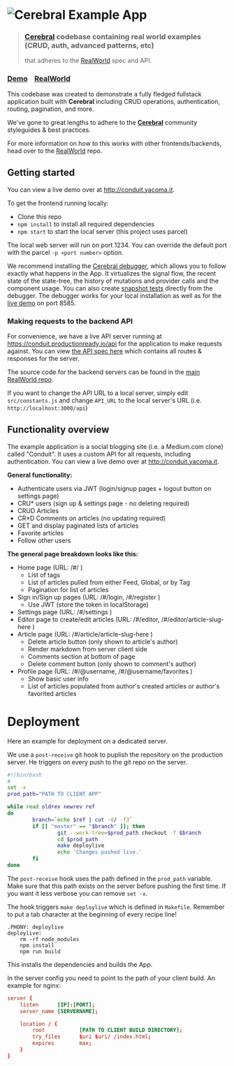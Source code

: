 # ![Cerebral Example App](project-logo.png)

> ### [Cerebral](https://cerebraljs.com) codebase containing real world examples (CRUD, auth, advanced patterns, etc)
>
> that adheres to the [RealWorld](https://github.com/gothinkster/realworld) spec and API.

### [Demo](http://conduit.yacoma.it)&nbsp;&nbsp;&nbsp;&nbsp;[RealWorld](https://github.com/gothinkster/realworld)

This codebase was created to demonstrate a fully fledged fullstack application built with **Cerebral**
including CRUD operations, authentication, routing, pagination, and more.

We've gone to great lengths to adhere to the [**Cerebral**](https://cerebraljs.com) community styleguides & best practices.

For more information on how to this works with other frontends/backends, head over to the
[RealWorld](https://github.com/gothinkster/realworld) repo.

## Getting started

You can view a live demo over at http://conduit.yacoma.it.

To get the frontend running locally:

- Clone this repo
- `npm install` to install all required dependencies
- `npm start` to start the local server (this project uses parcel)

The local web server will run on port 1234. You can override the default port with the parcel `-p <port number>` option.

We recommend installing the [Cerebral debugger](https://cerebraljs.com/docs/introduction/debugger.html),
which allows you to follow exactly what happens in the App. It virtualizes the signal flow, the recent state of the state-tree,
the history of mutations and provider calls and the component usage.
You can also create [snapshot tests](<https://cerebraljs.com/docs/api/test#test-snapshot-testing-(beta)>) directly from the debugger.
The debugger works for your local installation as well as for the [live demo](http://conduit.yacoma.it) on port 8585.

### Making requests to the backend API

For convenience, we have a live API server running at https://conduit.productionready.io/api for the application
to make requests against. You can view [the API spec here](https://github.com/GoThinkster/productionready/blob/master/api)
which contains all routes & responses for the server.

The source code for the backend servers can be found in the [main RealWorld repo](https://github.com/gothinkster/realworld).

If you want to change the API URL to a local server, simply edit `src/constants.js`
and change `API_URL` to the local server's URL (i.e. `http://localhost:3000/api`)

## Functionality overview

The example application is a social blogging site (i.e. a Medium.com clone) called "Conduit".
It uses a custom API for all requests, including authentication.
You can view a live demo over at http://conduit.yacoma.it.

**General functionality:**

- Authenticate users via JWT (login/signup pages + logout button on settings page)
- CRU\* users (sign up & settings page - no deleting required)
- CRUD Articles
- CR\*D Comments on articles (no updating required)
- GET and display paginated lists of articles
- Favorite articles
- Follow other users

**The general page breakdown looks like this:**

- Home page (URL: /#/ )
  - List of tags
  - List of articles pulled from either Feed, Global, or by Tag
  - Pagination for list of articles
- Sign in/Sign up pages (URL: /#/login, /#/register )
  - Use JWT (store the token in localStorage)
- Settings page (URL: /#/settings )
- Editor page to create/edit articles (URL: /#/editor, /#/editor/article-slug-here )
- Article page (URL: /#/article/article-slug-here )
  - Delete article button (only shown to article's author)
  - Render markdown from server client side
  - Comments section at bottom of page
  - Delete comment button (only shown to comment's author)
- Profile page (URL: /#/@username, /#/@username/favorites )
  - Show basic user info
  - List of articles populated from author's created articles or author's favorited articles

# Deployment

Here an example for deployment on a dedicated server.

We use a `post-receive` git hook to puplish the repository on the production
server. He triggers on every push to the git repo on the server.

```sh
#!/bin/bash
#
set -x
prod_path="PATH TO CLIENT APP"

while read oldrev newrev ref
do
        branch=`echo $ref | cut -d/ -f3`
        if [[ "master" == "$branch" ]]; then
                git --work-tree=$prod_path checkout -f $branch
                cd $prod_path
                make deploylive
                echo 'Changes pushed live.'
        fi
done
```

The `post-receive` hook uses the path defined in the `prod_path`
variable. Make sure that this path exists on the server before pushing
the first time. If you want it less verbose you can remove `set -x`.

The hook triggers `make deploylive` which is defined in `Makefile`.
Remember to put a tab character at the beginning of every recipe line!

```make
.PHONY:	deploylive
deploylive:
	rm -rf node_modules
	npm install
	npm run build
```

This installs the dependencies and builds the App.

In the server config you need to point to the path of your client build.
An example for nginx:

```conf
server {
    listen      [IP]:[PORT];
    server_name [SERVERNAME];

    location / {
        root           [PATH TO CLIENT BUILD DIRECTORY];
        try_files      $uri $uri/ /index.html;
        expires        max;
    }
}
```
